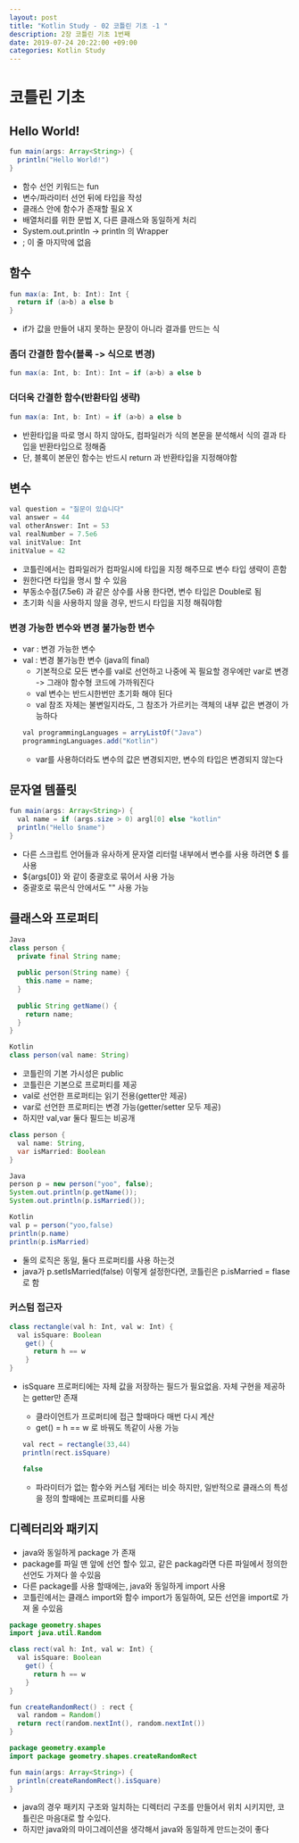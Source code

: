 ```yaml
---
layout: post
title: "Kotlin Study - 02 코틀린 기초 -1 "
description: 2장 코틀린 기초 1번째
date: 2019-07-24 20:22:00 +09:00
categories: Kotlin Study
---
```



# 코틀린 기초

## Hello World!
```java
fun main(args: Array<String>) {
  println("Hello World!")
}
```
* 함수 선언 키워드는 fun
* 변수/파라미터 선언 뒤에 타입을 작성
* 클래스 안에 함수가 존재할 필요 X
* 배열처리를 위한 문법 X, 다른 클래스와 동일하게 처리
* System.out.println -> println 의 Wrapper
* ; 이 줄 마지막에 없음

## 함수
```java
fun max(a: Int, b: Int): Int {
  return if (a>b) a else b
}
```
* if가 값을 만들어 내지 못하는 문장이 아니라 결과를 만드는 식

### 좀더 간결한 함수(블록 -> 식으로 변경)
```java
fun max(a: Int, b: Int): Int = if (a>b) a else b
```

### 더더욱 간결한 함수(반환타입 생략)
```java
fun max(a: Int, b: Int) = if (a>b) a else b
```
* 반환타입을 따로 명시 하지 않아도, 컴파일러가 식의 본문을 분석해서 식의 결과 타입을 반환타입으로 정해줌
* 단, 블록이 본문인 함수는 반드시 return 과 반환타입을 지정해야함

## 변수
```java
val question = "질문이 있습니다"
val answer = 44
val otherAnswer: Int = 53
val realNumber = 7.5e6
val initValue: Int
initValue = 42
```
* 코틀린에서는 컴파일러가 컴파일시에 타입을 지정 해주므로 변수 타입 생략이 흔함
* 원한다면 타입을 명시 할 수 있음
* 부동소수점(7.5e6) 과 같은 상수를 사용 한다면, 변수 타입은 Double로 됨
* 초기화 식을 사용하지 않을 경우, 반드시 타입을 지정 해줘야함

### 변경 가능한 변수와 변경 불가능한 변수
* var : 변경 가능한 변수
* val : 변경 불가능한 변수 (java의 final)
  - 기본적으로 모든 변수를 val로 선언하고 나중에 꼭 필요할 경우에만 var로 변경 -> 그래야 함수형 코드에 가까워진다
  - val 변수는 반드시한번만 초기화 해야 된다
  - val 참조 자체는 불변일지라도, 그 참조가 가르키는 객체의 내부 값은 변경이 가능하다
  ```java
  val programmingLanguages = arryListOf("Java")
  programmingLanguages.add("Kotlin")
  ```
  - var를 사용하더라도 변수의 값은 변경되지만, 변수의 타입은 변경되지 않는다
  
## 문자열 템플릿
```java
fun main(args: Array<String>) {
  val name = if (args.size > 0) argl[0] else "kotlin"
  println("Hello $name")
}
```
* 다른 스크립트 언어들과 유사하게 문자열 리터럴 내부에서 변수를 사용 하려면 $ 를 사용
* ${args[0]} 와 같이 중괄호로 묶어서 사용 가능
* 중괄호로 묶은식 안에서도 "" 사용 가능

## 클래스와 프로퍼티
```java
Java
class person {
  private final String name;
  
  public person(String name) {
    this.name = name;
  }
  
  public String getName() {
    return name;
  }
}

Kotlin
class person(val name: String)
```
* 코틀린의 기본 가시성은 public
* 코틀린은 기본으로 프로퍼티를 제공
* val로 선언한 프로퍼티는 읽기 전용(getter만 제공)
* var로 선언한 프로퍼티는 변경 가능(getter/setter 모두 제공)
* 하지만 val,var 둘다 필드는 비공개

```java
class person {
  val name: String,
  var isMarried: Boolean
}

Java
person p = new person("yoo", false);
System.out.println(p.getName());
System.out.println(p.isMarried());

Kotlin
val p = person("yoo,false)
println(p.name)
println(p.isMarried)
```
* 둘의 로직은 동일, 둘다 프로퍼티를 사용 하는것
* java가 p.setIsMarried(false) 이렇게 설정한다면, 코틀린은 p.isMarried = flase 로 함

### 커스텀 접근자
```java
class rectangle(val h: Int, val w: Int) {
  val isSquare: Boolean
    get() {
      return h == w
    }
}
```
* isSquare 프로퍼티에는 자체 값을 저장하는 필드가 필요없음. 자체 구현을 제공하는 getter만 존재
  - 클라이언트가 프로퍼티에 접근 할때마다 매번 다시 계산
  - get() = h == w 로 바꿔도 똑같이 사용 가능
  
  ```java
  val rect = rectangle(33,44)
  println(rect.isSquare) 

  false
  ```
  
  - 파라미터가 없는 함수와 커스텀 게터는 비슷 하지만, 일반적으로 클래스의 특성을 정의 할때에는 프로퍼티를 사용 

## 디렉터리와 패키지
* java와 동일하게 package 가 존재
* package를 파일 맨 앞에 선언 할수 있고, 같은 packag라면 다른 파일에서 정의한 선언도 가져다 쓸 수있음
* 다른 package를 사용 할때에는, java와 동일하게 import 사용
* 코틀린에서는 클래스 import와 함수 import가 동일하여, 모든 선언을 import로 가져 올 수있음

```java
package geometry.shapes
import java.util.Random

class rect(val h: Int, val w: Int) {
  val isSquare: Boolean
    get() {
      return h == w
    }
}

fun createRandomRect() : rect {
  val random = Random()
  return rect(random.nextInt(), random.nextInt())
}
```

```java
package geometry.example
import package geometry.shapes.createRandomRect

fun main(args: Array<String>) {
  println(createRandomRect().isSquare)
}
```

* java의 경우 패키지 구조와 일치하는 디렉터리 구조를 만들어서 위치 시키지만, 코틀린은 마음대로 할 수있다.
* 하지만 java와의 마이그레이션을 생각해서 java와 동일하게 만드는것이 좋다
